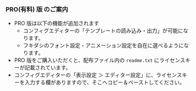 ### PRO(有料) 版 のご案内

- PRO 版は以下の機能が追加されます
	- コンフィグエディターの「テンプレートの読み込み・出力」が可能になります。
	- フキダシのフォント設定・アニメーション設定を自在に選べるようになります。
- PRO 版をご購入いただくと、配布ファイル内の `readme.txt` にライセンスキーが記載されています。
- コンフィグエディターの「表示設定 ＞ エディター設定」に、ライセンスキーを入力する欄がありますので、そこへコピー＆ペーストしてください。